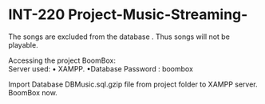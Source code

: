 # INT-220 Project-Music-Streaming-

The songs are excluded from the database .
Thus songs will not be playable.

Accessing the project BoomBox:  
Server used:
•	XAMPP.
•Database Password : boombox

Import Database DBMusic.sql.gzip file from project folder to XAMPP server.
BoomBox now.




